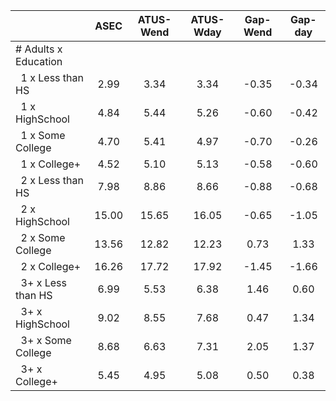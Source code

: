 
|                      |         ASEC |    ATUS-Wend |    ATUS-Wday |     Gap-Wend |      Gap-day |
| -------------------- | :----------: | :----------: | :----------: | :----------: | :----------: |
| # Adults x Education |              |              |              |              |              |
| &nbsp;&nbsp;1 x Less than HS |         2.99 |         3.34 |         3.34 |        -0.35 |        -0.34 |
| &nbsp;&nbsp;1 x HighSchool |         4.84 |         5.44 |         5.26 |        -0.60 |        -0.42 |
| &nbsp;&nbsp;1 x Some College |         4.70 |         5.41 |         4.97 |        -0.70 |        -0.26 |
| &nbsp;&nbsp;1 x College+ |         4.52 |         5.10 |         5.13 |        -0.58 |        -0.60 |
| &nbsp;&nbsp;2 x Less than HS |         7.98 |         8.86 |         8.66 |        -0.88 |        -0.68 |
| &nbsp;&nbsp;2 x HighSchool |        15.00 |        15.65 |        16.05 |        -0.65 |        -1.05 |
| &nbsp;&nbsp;2 x Some College |        13.56 |        12.82 |        12.23 |         0.73 |         1.33 |
| &nbsp;&nbsp;2 x College+ |        16.26 |        17.72 |        17.92 |        -1.45 |        -1.66 |
| &nbsp;&nbsp;3+ x Less than HS |         6.99 |         5.53 |         6.38 |         1.46 |         0.60 |
| &nbsp;&nbsp;3+ x HighSchool |         9.02 |         8.55 |         7.68 |         0.47 |         1.34 |
| &nbsp;&nbsp;3+ x Some College |         8.68 |         6.63 |         7.31 |         2.05 |         1.37 |
| &nbsp;&nbsp;3+ x College+ |         5.45 |         4.95 |         5.08 |         0.50 |         0.38 |

